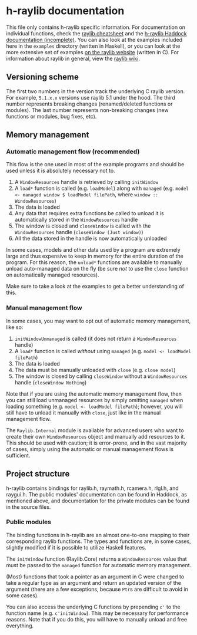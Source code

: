 # h-raylib documentation

This file only contains h-raylib specific information. For documentation on individual functions, check the [raylib cheatsheet](https://www.raylib.com/cheatsheet/cheatsheet.html) and the [h-raylib Haddock documentation (incomplete)](https://hackage.haskell.org/package/h-raylib). You can also look at the examples included here in the `examples` directory (written in Haskell), or you can look at the more extensive set of examples [on the raylib website](https://www.raylib.com/examples.html) (written in C). For information about raylib in general, view the [raylib wiki](https://github.com/raysan5/raylib/wiki).

## Versioning scheme

The first two numbers in the version track the underlying C raylib version. For example, `5.1.x.x` versions use raylib 5.1 under the hood. The third number represents breaking changes (renamed/deleted functions or modules). The last number represents non-breaking changes (new functions or modules, bug fixes, etc).

## Memory management

### Automatic management flow (recommended)

This flow is the one used in most of the example programs and should be used unless it is absolutely necessary not to.

1. A `WindowResources` handle is retrieved by calling `initWindow`
2. A `load*` function is called (e.g. `loadModel`) along with `managed` (e.g. `model <- managed window $ loadModel filePath`, where `window :: WindowResources`)
3. The data is loaded
4. Any data that requires extra functions be called to unload it is automatically stored in the `WindowResources` handle
5. The window is closed and `closeWindow` is called with the `WindowResources` handle (`closeWindow (Just window)`)
6. All the data stored in the handle is now automatically unloaded

In some cases, models and other data used by a program are extremely large and thus expensive to keep in memory for the entire duration of the program. For this reason, the `unload*` functions are available to manually unload auto-managed data on the fly (be sure *not* to use the `close` function on automatically managed resources).

Make sure to take a look at the examples to get a better understanding of this.

### Manual management flow

In some cases, you may want to opt out of automatic memory management, like so:

1. `initWindowUnmanaged` is called (it does not return a `WindowResources` handle)
2. A `load*` function is called *without* using `managed` (e.g. `model <- loadModel filePath`)
3. The data is loaded
4. The data must be manually unloaded with `close` (e.g. `close model`)
5. The window is closed by calling `closeWindow` without a `WindowResources` handle (`closeWindow Nothing`)

Note that if you are using the automatic memory management flow, then you can still load unmanaged resources by simply omitting `managed` when loading something (e.g. `model <- loadModel filePath`); however, you will still have to unload it manually with `close`, just like in the manual management flow.

The `Raylib.Internal` module is available for advanced users who want to create their own `WindowResources` object and manually add resources to it. This should be used with caution; it is error-prone, and in the vast majority of cases, simply using the automatic or manual management flows is sufficient.

## Project structure

h-raylib contains bindings for raylib.h, raymath.h, rcamera.h, rlgl.h, and raygui.h. The public modules' documentation can be found in Haddock, as mentioned above, and documentation for the private modules can be found in the source files.

### Public modules

The binding functions in h-raylib are an almost one-to-one mapping to their corresponding raylib functions. The types and functions are, in some cases, slightly modified if it is possible to utilize Haskell features.

The `initWindow` function (Raylib.Core) returns a `WindowResources` value that must be passed to the `managed` function for automatic memory management.

(Most) functions that took a pointer as an argument in C were changed to take a regular type as an argument and return an updated version of the argument (there are a few exceptions, because `Ptr`s are difficult to avoid in some cases).

You can also access the underlying C functions by prepending `c'` to the function name (e.g. `c'initWindow`). This may be necessary for performance reasons. Note that if you do this, you will have to manually unload and free everything.
